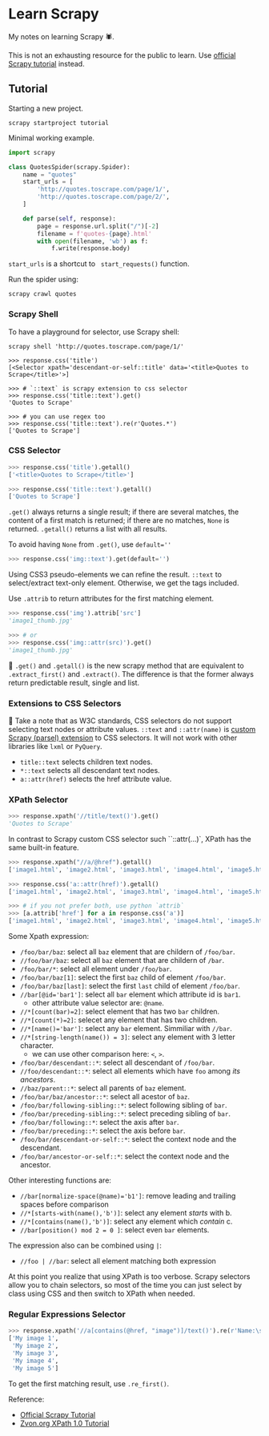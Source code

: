 # Learn Scrapy

My notes on learning Scrapy 🕷.

This is not an exhausting resource for the public to learn.
Use [official Scrapy tutorial][scrapy-tutorial] instead.

## Tutorial

Starting a new project.

``` shell
scrapy startproject tutorial
```

Minimal working example.

``` python
import scrapy

class QuotesSpider(scrapy.Spider):
    name = "quotes"
    start_urls = [
        'http://quotes.toscrape.com/page/1/',
        'http://quotes.toscrape.com/page/2/',
    ]

    def parse(self, response):
        page = response.url.split("/")[-2]
        filename = f'quotes-{page}.html'
        with open(filename, 'wb') as f:
            f.write(response.body)
```

`start_urls` is a shortcut to ` start_requests()` function.

Run the spider using:

``` shell
scrapy crawl quotes
```

### Scrapy Shell

To have a playground for selector, use Scrapy shell:

``` shell
scrapy shell 'http://quotes.toscrape.com/page/1/'
```

``` shell
>>> response.css('title')
[<Selector xpath='descendant-or-self::title' data='<title>Quotes to Scrape</title>'>]

>>> # `::text` is scrapy extension to css selector
>>> response.css('title::text').get()
'Quotes to Scrape'

>>> # you can use regex too
>>> response.css('title::text').re(r'Quotes.*')
['Quotes to Scrape']
```

### CSS Selector

``` python
>>> response.css('title').getall()
['<title>Quotes to Scrape</title>']

>>> response.css('title::text').getall()
['Quotes to Scrape']
```

`.get()` always returns a single result; if there are several matches, the content of
a first match is returned; if there are no matches, `None` is returned. `.getall()`
returns a list with all results.

To avoid having `None` from `.get()`, use `default=''`

``` python
>>> response.css('img::text').get(default='')
```

Using CSS3 pseudo-elements we can refine the result.
`::text` to select/extract text-only element. Otherwise, we get the tags included.

Use `.attrib` to return attributes for the first matching element.

``` python
>>> response.css('img').attrib['src']
'image1_thumb.jpg'

>>> # or
>>> response.css('img::attr(src)').get()
'image1_thumb.jpg'
```

📝 `.get()` and `.getall()` is the new scrapy method that are equivalent to
`.extract_first()` and `.extract()`. The difference is that the former always
return predictable result, single and list.

### Extensions to CSS Selectors

📝 Take a note that as W3C standards, CSS selectors do not support selecting text
nodes or attribute values. `::text` and `::attr(name)` is [custom Scrapy
(parsel) extension][css-extension] to CSS selectors.  It will not work with
other libraries like `lxml` or `PyQuery`.

- `title::text` selects children text nodes.
- `*::text` selects all descendant text nodes.
- `a::attr(href)` selects the href attribute value.

### XPath Selector

``` python
>>> response.xpath('//title/text()').get()
'Quotes to Scrape'
```

In contrast to Scrapy custom CSS selector such ``::attr(...)`, XPath has the
same built-in feature.

``` python
>>> response.xpath("//a/@href").getall()
['image1.html', 'image2.html', 'image3.html', 'image4.html', 'image5.html']

>>> response.css('a::attr(href)').getall()
['image1.html', 'image2.html', 'image3.html', 'image4.html', 'image5.html']

>>> # if you not prefer both, use python `attrib`
>>> [a.attrib['href'] for a in response.css('a')]
['image1.html', 'image2.html', 'image3.html', 'image4.html', 'image5.html']
```

Some Xpath expression:

- `/foo/bar/baz`: select all `baz` element that are childern of `/foo/bar`.
- `//foo/bar/baz`: select all `baz` element that are childern of `/bar`.
- `/foo/bar/*`: select all element under `/foo/bar`.
- `/foo/bar/baz[1]`: select the first `baz` child of element `/foo/bar`.
- `/foo/bar/baz[last]`: select the first `last` child of element `/foo/bar`.
- `//bar[@id='bar1']`: select all `bar` element which attribute id is `bar1`.
  - other attribute value selector are: `@name`.
- `//*[count(bar)=2]`: select element that has two `bar` children.
- `//*[count(*)=2]`: selecet any element that has two children.
- `//*[name()='bar']`: select any `bar` element. Simmiliar with `//bar`.
- `//*[string-length(name()) = 3]`: select any element with 3 letter character.
  - we can use other comparison here: `<`, `>`.
- `/foo/bar/descendant::*`: select all descendant of `/foo/bar`.
- `//foo/descendant::*`: select all elements which have `foo` among *its ancestors*.
- `//baz/parent::*`: select all parents of `baz` element.
- `/foo/bar/baz/ancestor::*`: select all acestor of `baz`.
- `/foo/bar/following-sibling::*`: select following sibling of `bar`.
- `/foo/bar/preceding-sibling::*`: select preceding sibling of `bar`.
- `/foo/bar/following::*`: select the axis after `bar`.
- `/foo/bar/preceding::*`: select the axis before `bar`.
- `/foo/bar/descendant-or-self::*`: select the context node and the descendant.
- `/foo/bar/ancestor-or-self::*`: select the context node and the ancestor.

Other interesting functions are:

- `//bar[normalize-space(@name)='b1']`: remove leading and trailing spaces before comparison
- `//*[starts-with(name(),'b')]`: select any element *starts* with b.
- `//*[contains(name(),'b')]`: select any element which *contain* c.
- `//bar[position() mod 2 = 0 ]`: select even `bar` elements.

The expression also can be combined using `|`:

- `//foo | //bar`: select all element matching both expression

At this point you realize that using XPath is too verbose. Scrapy selectors
allow you to chain selectors, so most of the time you can just select by class
using CSS and then switch to XPath when needed.

### Regular Expressions Selector

``` python
>>> response.xpath('//a[contains(@href, "image")]/text()').re(r'Name:\s*(.*)')
['My image 1',
 'My image 2',
 'My image 3',
 'My image 4',
 'My image 5']
```

To get the first matching result, use `.re_first()`.


Reference:

- [Official Scrapy Tutorial](https://docs.scrapy.org/en/latest/intro/tutorial.html)
- [Zvon.org XPath 1.0 Tutorial](http://www.zvon.org/comp/r/tut-XPath_1.html#intro)

[scrapy-tutorial]: https://docs.scrapy.org/en/latest/intro/tutorial.html
[css-extension]: https://docs.scrapy.org/en/latest/topics/selectors.html#extensions-to-css-selectors
